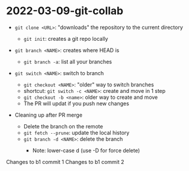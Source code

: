 # 2022-03-09-git-collab

- `git clone <URL>`: "downloads" the repository to the current directory
	- `git init`: creates a git repo locally

- `git branch <NAME>`: creates <NAME> where HEAD is
	- `git branch -a`: list all your branches
- `git switch <NAME>`: switch to branch <NAME>
	- `git checkout <NAME>`: "older" way to switch branches
  - shortcut: `git switch -c <NAME>`: create and move in 1 step
  - `git checkout -b <name>`: older way to create and move
  - The PR will updat if you push new changes 

- Cleaning up after PR merge
	- Delete the branch on the remote
	- `git fetch --prune`: update the local history
	- `git branch -d <NAME>`: delete the branch <NAME>
		- Note: lower-case d (use -D for force delete)

Changes to b1 commit 1
Changes to b1 commit 2
